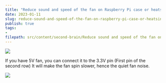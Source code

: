```yaml
---
title: "Reduce sound and speed of the fan on Raspberry Pi case or heatsink"
date: 2023-01-11
slug: reduce-sound-and-speed-of-the-fan-on-raspberry-pi-case-or-heatsink
publish: true
tags:
- 
filepath: src/content/second-brain/Reduce sound and speed of the fan on Raspberry Pi case or heatsink.md
---
```


![](attachments/Pasted%20image%2020230110131527.png)

If you have 5V fan, you can connect it to the 3.3V pin (First pin of the second row)
It will make the fan spin slower, hence the quiet fan noise.

![](attachments/Pasted%20image%2020230110132753.png)
